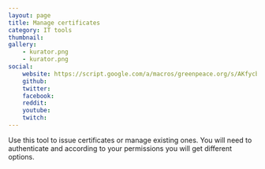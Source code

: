 ```yaml
---
layout: page
title: Manage certificates
category: IT tools
thumbnail: 
gallery:
    - kurator.png
    - kurator.png
social:
    website: https://script.google.com/a/macros/greenpeace.org/s/AKfycbxc--VfZQp8nZ1lP_VFDiqMI2iUTGGwOMqJhTQXwyB75SHBLtnnAHFtBVIb9Bx0Nb7u9w/exec
    github:
    twitter:
    facebook:
    reddit:
    youtube:
    twitch:
---
```

Use this tool to issue certificates or manage existing ones. You will need to authenticate and according to your permissions you will get different options.
